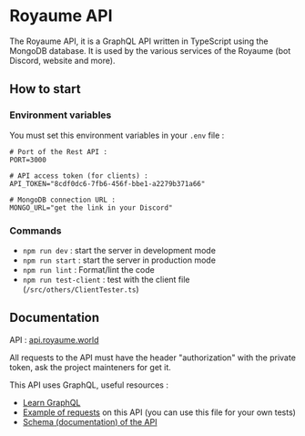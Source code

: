 # Royaume API
The Royaume API, it is a GraphQL API written in TypeScript using the MongoDB database. It is used by the various services of the Royaume (bot Discord, website and more).

## How to start 
### Environment variables
You must set this environment variables in your ``.env`` file :
```
# Port of the Rest API :
PORT=3000

# API access token (for clients) :
API_TOKEN="8cdf0dc6-7fb6-456f-bbe1-a2279b371a66"

# MongoDB connection URL :
MONGO_URL="get the link in your Discord"
```

### Commands
- ``npm run dev`` : start the server in development mode 
- ``npm run start`` : start the server in production mode
- ``npm run lint`` : Format/lint the code
- ``npm run test-client`` : test with the client file (``/src/others/ClientTester.ts``)

## Documentation 
API : [api.royaume.world](https://dev-api.royaume.world)

All requests to the API must have the header "authorization" with the private token, ask the project mainteners for get it.

This API uses GraphQL, useful resources :
- [Learn GraphQL](https://graphql.org/learn/)
- [Example of requests](./src/others/ClientTester.ts) on this API (you can use this file for your own tests)
- [Schema (documentation) of the API](./resources/graphql/Schema.gql)